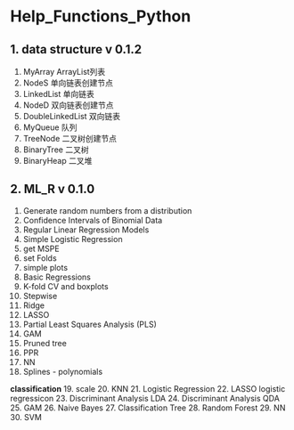# Help_Functions_Python
## 1. data structure v 0.1.2
1. MyArray					    ArrayList列表
2. NodeS					      单向链表创建节点
3. LinkedList				    单向链表
4. NodeD					      双向链表创建节点
5. DoubleLinkedList			双向链表
6. MyQueue					    队列
7. TreeNode             二叉树创建节点
8. BinaryTree           二叉树
9. BinaryHeap           二叉堆



## 2. ML_R v 0.1.0
1. Generate random numbers from a distribution
2. Confidence Intervals of Binomial Data
3. Regular Linear Regression Models
4. Simple Logistic Regression
5. get MSPE
6. set Folds
7. simple plots
8. Basic Regressions
9. K-fold CV and boxplots
10. Stepwise
11. Ridge
12. LASSO
13. Partial Least Squares Analysis (PLS)
14. GAM
15. Pruned tree
16. PPR
17. NN
18. Splines - polynomials

**classification**
19. scale 
20. KNN
21. Logistic Regression
22. LASSO logistic regressicon
23. Discriminant Analysis LDA 
24. Discriminant Analysis QDA
25. GAM
26. Naive Bayes
27. Classification Tree 
28. Random Forest
29. NN 
30. SVM
